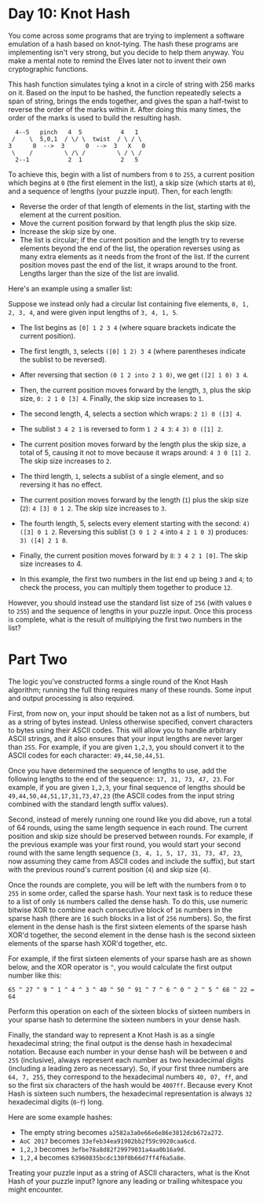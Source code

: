 # Day 10: Knot Hash

You come across some programs that are trying to implement a software
emulation of a hash based on knot-tying. The hash these programs are
implementing isn't very strong, but you decide to help them
anyway. You make a mental note to remind the Elves later not to invent
their own cryptographic functions.

This hash function simulates tying a knot in a circle of string with
256 marks on it. Based on the input to be hashed, the function
repeatedly selects a span of string, brings the ends together, and
gives the span a half-twist to reverse the order of the marks within
it. After doing this many times, the order of the marks is used to
build the resulting hash.

```
  4--5   pinch   4  5           4   1
 /    \  5,0,1  / \/ \  twist  / \ / \
3      0  -->  3      0  -->  3   X   0
 \    /         \ /\ /         \ / \ /
  2--1           2  1           2   5
```

To achieve this, begin with a list of numbers from `0` to `255`, a
current position which begins at `0` (the first element in the list),
a skip size (which starts at `0`), and a sequence of lengths (your
puzzle input). Then, for each length:

- Reverse the order of that length of elements in the list, starting
  with the element at the current position.
- Move the current position forward by that length plus the skip size.
- Increase the skip size by one.
- The list is circular; if the current position and the length try to
  reverse elements beyond the end of the list, the operation reverses
  using as many extra elements as it needs from the front of the
  list. If the current position moves past the end of the list, it
  wraps around to the front. Lengths larger than the size of the list
  are invalid.

Here's an example using a smaller list:

Suppose we instead only had a circular list containing five elements,
`0, 1, 2, 3, 4`, and were given input lengths of `3, 4, 1, 5`.

- The list begins as `[0] 1 2 3 4` (where square brackets indicate the
  current position).
- The first length, `3`, selects `([0] 1 2) 3 4` (where parentheses
  indicate the sublist to be reversed).
- After reversing that section `(0 1 2 into 2 1 0)`, we get `([2] 1 0)
  3 4`.
- Then, the current position moves forward by the length, `3`, plus the
  skip size, `0: 2 1 0 [3] 4`. Finally, the skip size increases to `1`.
- The second length, 4, selects a section which wraps: `2 1) 0 ([3]
  4`.


- The sublist `3 4 2 1` is reversed to form `1 2 4 3`: `4 3) 0 ([1] 2`.
- The current position moves forward by the length plus the skip size,
  a total of 5, causing it not to move because it wraps around: `4 3 0
  [1] 2`. The skip size increases to `2`.
- The third length, `1`, selects a sublist of a single element, and so
  reversing it has no effect.


- The current position moves forward by the length (`1`) plus the skip
  size (`2`): `4 [3] 0 1 2`. The skip size increases to `3`.
- The fourth length, 5, selects every element starting with the
  second: `4) ([3] 0 1 2`. Reversing this sublist (`3 0 1 2 4` into `4
  2 1 0 3`) produces: `3) ([4] 2 1 0`.
- Finally, the current position moves forward by `8`: `3 4 2 1
  [0]`. The skip size increases to 4.
- In this example, the first two numbers in the list end up being `3`
  and `4`; to check the process, you can multiply them together to
  produce `12`.

However, you should instead use the standard list size of `256` (with
values `0` to `255`) and the sequence of lengths in your puzzle
input. Once this process is complete, what is the result of
multiplying the first two numbers in the list?

# Part Two

The logic you've constructed forms a single round of the Knot Hash
algorithm; running the full thing requires many of these rounds. Some
input and output processing is also required.

First, from now on, your input should be taken not as a list of
numbers, but as a string of bytes instead. Unless otherwise specified,
convert characters to bytes using their ASCII codes. This will allow
you to handle arbitrary ASCII strings, and it also ensures that your
input lengths are never larger than `255`. For example, if you are
given `1,2,3`, you should convert it to the ASCII codes for each
character: `49,44,50,44,51`.

Once you have determined the sequence of lengths to use, add the
following lengths to the end of the sequence: `17, 31, 73, 47, 23`. For
example, if you are given `1,2,3`, your final sequence of lengths should
be `49,44,50,44,51,17,31,73,47,23` (the ASCII codes from the input
string combined with the standard length suffix values).

Second, instead of merely running one round like you did above, run a
total of 64 rounds, using the same length sequence in each round. The
current position and skip size should be preserved between rounds. For
example, if the previous example was your first round, you would start
your second round with the same length sequence (`3, 4, 1, 5, 17, 31,
73, 47, 23`, now assuming they came from ASCII codes and include the
suffix), but start with the previous round's current position (`4`)
and skip size (`4`).

Once the rounds are complete, you will be left with the numbers from
`0` to `255` in some order, called the sparse hash. Your next task is
to reduce these to a list of only `16` numbers called the dense
hash. To do this, use numeric bitwise XOR to combine each consecutive
block of `16` numbers in the sparse hash (there are `16` such blocks
in a list of `256` numbers). So, the first element in the dense hash
is the first sixteen elements of the sparse hash XOR'd together, the
second element in the dense hash is the second sixteen elements of the
sparse hash XOR'd together, etc.

For example, if the first sixteen elements of your sparse hash are as
shown below, and the XOR operator is `^`, you would calculate the
first output number like this:

```
65 ^ 27 ^ 9 ^ 1 ^ 4 ^ 3 ^ 40 ^ 50 ^ 91 ^ 7 ^ 6 ^ 0 ^ 2 ^ 5 ^ 68 ^ 22 = 64
```

Perform this operation on each of the sixteen blocks of sixteen
numbers in your sparse hash to determine the sixteen numbers in your
dense hash.

Finally, the standard way to represent a Knot Hash is as a single
hexadecimal string; the final output is the dense hash in hexadecimal
notation. Because each number in your dense hash will be between `0`
and `255` (inclusive), always represent each number as two hexadecimal
digits (including a leading zero as necessary). So, if your first
three numbers are `64, 7, 255`, they correspond to the hexadecimal
numbers `40, 07, ff`, and so the first six characters of the hash
would be `4007ff`. Because every Knot Hash is sixteen such numbers,
the hexadecimal representation is always `32` hexadecimal digits
(`0`-`f`) long.

Here are some example hashes:

- The empty string becomes `a2582a3a0e66e6e86e3812dcb672a272`.
- `AoC 2017` becomes `33efeb34ea91902bb2f59c9920caa6cd`.
- `1,2,3` becomes `3efbe78a8d82f29979031a4aa0b16a9d`.
- `1,2,4` becomes `63960835bcdc130f0b66d7ff4f6a5a8e`.

Treating your puzzle input as a string of ASCII characters, what is
the Knot Hash of your puzzle input? Ignore any leading or trailing
whitespace you might encounter.
